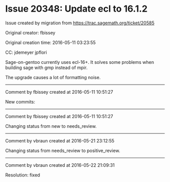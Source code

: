 # Issue 20348: Update ecl to 16.1.2

Issue created by migration from https://trac.sagemath.org/ticket/20585

Original creator: fbissey

Original creation time: 2016-05-11 03:23:55

CC:  jdemeyer jpflori

Sage-on-gentoo currently uses ecl-16+. It solves some problems when building sage with gmp instead of mpir.

The upgrade causes a lot of formatting noise.


---

Comment by fbissey created at 2016-05-11 10:51:27

New commits:


---

Comment by fbissey created at 2016-05-11 10:51:27

Changing status from new to needs_review.


---

Comment by vbraun created at 2016-05-21 23:12:55

Changing status from needs_review to positive_review.


---

Comment by vbraun created at 2016-05-22 21:09:31

Resolution: fixed
